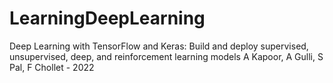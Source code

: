 # LearningDeepLearning
Deep Learning with TensorFlow and Keras: Build and deploy supervised, unsupervised, deep, and reinforcement learning models A Kapoor, A Gulli, S Pal, F Chollet - 2022
